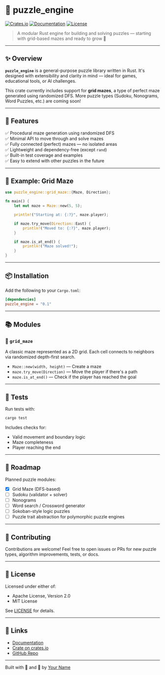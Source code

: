 # 🧠 puzzle_engine

[![Crates.io](https://img.shields.io/crates/v/puzzle_engine.svg)](https://crates.io/crates/puzzle_engine)
[![Documentation](https://docs.rs/puzzle_engine/badge.svg)](https://docs.rs/puzzle_engine)
[![License](https://img.shields.io/crates/l/puzzle_engine)](LICENSE)

> A modular Rust engine for building and solving puzzles — starting with grid-based mazes and ready to grow 🧩

---

## ✨ Overview

**`puzzle_engine`** is a general-purpose puzzle library written in Rust. It's designed with extensibility and clarity in mind — ideal for games, educational tools, or AI challenges.

This crate currently includes support for **grid mazes**, a type of perfect maze generated using randomized DFS. More puzzle types (Sudoku, Nonograms, Word Puzzles, etc.) are coming soon!

---

## 🚀 Features

✅ Procedural maze generation using randomized DFS  
✅ Minimal API to move through and solve mazes  
✅ Fully connected (perfect) mazes — no isolated areas  
✅ Lightweight and dependency-free (except `rand`)  
✅ Built-in test coverage and examples  
✅ Easy to extend with other puzzles in the future

---

## 🧩 Example: Grid Maze

```rust
use puzzle_engine::grid_maze::{Maze, Direction};

fn main() {
    let mut maze = Maze::new(5, 5);

    println!("Starting at: {:?}", maze.player);

    if maze.try_move(Direction::East) {
        println!("Moved to: {:?}", maze.player);
    }

    if maze.is_at_end() {
        println!("Maze solved!");
    }
}
```

---

## 📦 Installation

Add the following to your `Cargo.toml`:

```toml
[dependencies]
puzzle_engine = "0.1"
```

---

## 📚 Modules

### 🧱 `grid_maze`

A classic maze represented as a 2D grid. Each cell connects to neighbors via randomized depth-first search.

- `Maze::new(width, height)` — Create a maze
- `maze.try_move(Direction)` — Move the player if there's a path
- `maze.is_at_end()` — Check if the player has reached the goal

---

## 🧪 Tests

Run tests with:

```bash
cargo test
```

Includes checks for:

- Valid movement and boundary logic
- Maze completeness
- Player reaching the end

---

## 🔮 Roadmap

Planned puzzle modules:

- [x] Grid Maze (DFS-based)
- [ ] Sudoku (validator + solver)
- [ ] Nonograms
- [ ] Word search / Crossword generator
- [ ] Sokoban-style logic puzzles
- [ ] Puzzle trait abstraction for polymorphic puzzle engines

---

## 🤝 Contributing

Contributions are welcome! Feel free to open issues or PRs for new puzzle types, algorithm improvements, tests, or docs.

---

## 📄 License

Licensed under either of:

- Apache License, Version 2.0
- MIT License

See [LICENSE](LICENSE) for details.

---

## 🔗 Links

- [Documentation](https://docs.rs/puzzle_engine)
- [Crate on crates.io](https://crates.io/crates/puzzle_engine)
- [GitHub Repo](https://github.com/andrewsimsd/puzzle_engine)

---

Built with 🧩 and 💛 by [Your Name](https://github.com/andrewsimsd)


